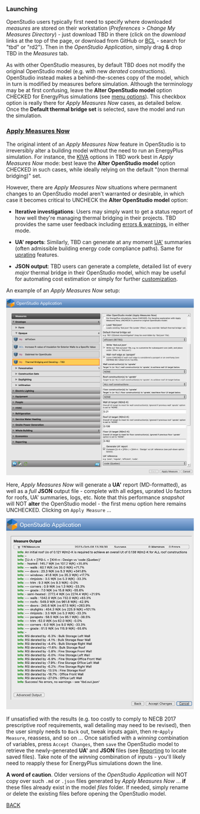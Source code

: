 ### Launching

OpenStudio users typically first need to specify where downloaded _measures_ are stored on their workstation (_Preferences_ > _Change My Measures Directory_) - just download TBD in there (click on the _download_ links at the top of the page, or download from GitHub or [BCL](https://bcl.nrel.gov/dashboard "OpenStudio's Building Component Library") - search for "tbd" or "rd2"). Then in the _OpenStudio Application_, simply drag & drop TBD in the _Measures_ tab.

As with other OpenStudio measures, by default TBD does not modify the original OpenStudio model (e.g. with new _derated_ constructions). OpenStudio instead makes a behind-the-scenes copy of the model, which in turn is modified by measures before simulation. Although the terminology may be at first confusing, leave the __Alter OpenStudio model__ option CHECKED for EnergyPlus simulations (see [menu options](./settings.html#tbd-menu-options "TBD settings")). This checkbox option is really there for _Apply Measures Now_ cases, as detailed below. Once the __Default thermal bridge set__ is selected, save the model and run the simulation.

### [Apply Measures Now](#apply-measures-now)

The original intent of an _Apply Measures Now_ feature in OpenStudio is to irreversibly alter a building model without the need to run an EnergyPlus simulation. For instance, the [KIVA](./kiva.html#menu-options "KIVA support") options in TBD work best in _Apply Measures Now_ mode: best leave the __Alter OpenStudio model__ option CHECKED in such cases, while ideally relying on the default "(non thermal bridging)" set.

However, there are _Apply Measures Now_ situations where permanent changes to an OpenStudio model aren't warranted or desirable, in which case it becomes critical to UNCHECK the __Alter OpenStudio model__ option:

- __Iterative investigations__: Users may simply want to get a status report of how well they're managing thermal bridging in their projects. TBD provides the same user feedback including [errors & warnings](./reports.html#errors-and-warnings "What TBD reports back"), in either mode.

- __UA' reports__: Similarly, TBD can generate at any moment [UA'](./ua.html#assessments "UA' assessments") summaries (often admissible building energy code compliance paths). Same for [uprating](./ut.html "Uprating") features.

- __JSON output__: TBD users can generate a complete, detailed list of every _major_ thermal bridge in their OpenStudio model, which may be useful for automating cost estimation or simply for further [customization](./custom.html "TBD customization").

An example of an _Apply Measures Now_ setup:

![AMN Menu](../assets/images/AMN1.png "AMN Menu")

Here, _Apply Measures Now_ will generate a __UA'__ report (MD-formatted), as well as a _full_ __JSON__ output file - complete with all edges, uprated Uo factors for roofs, UA' summaries, logs, etc. Note that this performance _snapshot_ will NOT __alter__ the OpenStudio model - the first menu option here remains UNCHECKED. Clicking on `Apply Measure` ...

![AMN Results](../assets/images/AMN2.png "AMN Results")

If unsatisfied with the results (e.g. too costly to comply to NECB 2017 prescriptive roof requirements, wall detailing may need to be revised), then the user simply needs to `Back` out, tweak inputs again, then re-`Apply Measure`, reassess, and so on ... Once satisfied with a _winning_ combination of variables, press `Accept Changes`, then `save` the OpenStudio model to retrieve the newly-generated __UA'__ and __JSON__ files (see [Reporting](./reports.html "What TBD reports back") to locate saved files). Take note of the _winning_ combination of inputs - you'll likely need to reapply these for EnergyPlus simulations down the line.

__A word of caution__. Older versions of the _OpenStudio Application_ will NOT copy over such `.md` or `.json` files generated by _Apply Measures Now_ ... __if__ these files already exist in the model _files_ folder. If needed, simply rename or delete the existing files before opening the OpenStudio model.

[BACK](../index.html "Thermal Bridging & Derating")  
